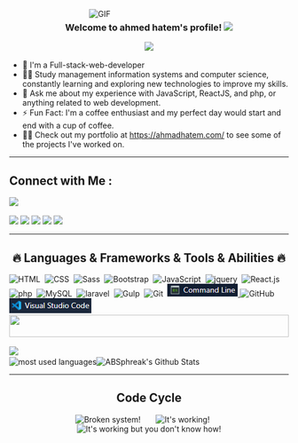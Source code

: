 <img align="right" alt="GIF" src="https://raw.githubusercontent.com/rahul-jha98/rahul-jha98/main/techstack.gif" width="360px"/>
<h3 align="center">
  Welcome to ahmed hatem's profile!
  <img src="https://media.giphy.com/media/hvRJCLFzcasrR4ia7z/giphy.gif" width="28">
</h3>

<!-- Typing SVG by DenverCoder1 - https://github.com/DenverCoder1/readme-typing-svg -->
<p align="center">
  <a href="https://github.com/DenverCoder1/readme-typing-svg"><img src="https://readme-typing-svg.herokuapp.com/?lines=Full-stack%20web%20developer;Always%20learning%20new%20things&font=Fira%20Code&center=true&width=440&height=45&color=f75c7e&vCenter=true&size=22"></a>
</p> 

- 🏢 I'm a Full-stack-web-developer
- 👨‍💻 Study management information systems and computer science,  constantly learning and exploring new technologies to improve my skills.
- 💬 Ask me about my experience with JavaScript, ReactJS, and php, or anything related to web development.
- ⚡ Fun Fact: I'm a coffee enthusiast and my perfect day would start and end with a cup of coffee.
- 👨‍💻 Check out my portfolio at https://ahmadhatem.com/ to see some of the projects I've worked on.
<hr>
<h2>Connect with Me :</h2>

<a href="https://wa.me/+201508902659" target="_blank"><img src="https://img.shields.io/badge/-ahmed%20hatem-0077B5?style=for-the-badge&logo=whatsapp&logoColor=white"/></a>
<br>

<a href="mailto:mr.ahmedhatem.mo@gmail.com" target="_blank"><img src="https://img.shields.io/badge/-ahmed%20hatem-0077B5?style=for-the-badge&logo=gmail&logoColor=white"/></a>
<a href="https://www.facebook.com/ahmad.hatem.9638/" target="_blank"><img src="https://img.shields.io/badge/-ahmed%20hatem-0077B5?style=for-the-badge&logo=facebook&logoColor=white"/></a>
<a href="https://www.linkedin.com/in/%20eng-ahmedhatem" target="_blank"><img src="https://img.shields.io/badge/-ahmed%20hatem-0077B5?style=for-the-badge&logo=Linkedin&logoColor=white"/></a>
<a href="https://www.instagram.com/ahmadelshnawe/?igshid=NGExMmI2YTkyZg%3D%3D" target="_blank"><img src="https://img.shields.io/badge/-ahmed%20hatem-0077B5?style=for-the-badge&logo=instagram&logoColor=white"/></a>
<a href="https://t.me/@Ahmad_Hatem" target="_blank"><img src="https://img.shields.io/badge/-ahmed%20hatem-0077B5?style=for-the-badge&logo=Telegram&logoColor=white"/></a>

<hr>
<h2 align="center">🔥 Languages & Frameworks & Tools & Abilities 🔥</h2>


![HTML](https://img.shields.io/badge/-HTML-05122A?style=flat&logo=HTML5)&nbsp;
![CSS](https://img.shields.io/badge/-CSS-05122A?style=flat&logo=CSS3&logoColor=1572B6)&nbsp;
![Sass](https://img.shields.io/badge/-Sass-05122A?style=flat&logo=sass)&nbsp;
![Bootstrap](https://img.shields.io/badge/-Bootstrap-05122A?style=flat&logo=bootstrap&logoColor=563D7C)&nbsp;
![JavaScript](https://img.shields.io/badge/-JavaScript-05122A?style=flat&logo=javascript)&nbsp;
![jquery](https://img.shields.io/badge/-jquery-05122A?style=flat&logo=jquery)&nbsp;
![React.js](https://img.shields.io/badge/-React-05122A?style=flat&logo=react)
![php](https://img.shields.io/badge/-php-05122A?style=flat&logo=php&logoColor=339933)&nbsp;
![MySQL](https://img.shields.io/badge/-MySQL-05122A?style=flat&logo=MySQL&logoColor=339933)&nbsp;
![laravel](https://img.shields.io/badge/-laravel-05122A?style=flat&logo=laravel&logoColor=339933)&nbsp;
![Gulp](https://img.shields.io/badge/-Gulp-05122A?style=flat&logo=gulp)&nbsp;
![Git](https://img.shields.io/badge/-Git-05122A?style=flat&logo=git)&nbsp;
<a href="./imgs/cmd.png">
<img src="./imgs/cmd.png" width="127px" height="23px">
</a>
![GitHub](https://img.shields.io/badge/-GitHub-05122A?style=flat&logo=github)&nbsp;
<a href="./imgs/vs code.png">
<img src="./imgs/vs code.png" width="148px" height="27px">
</a>
<img src="https://github.com/Govindv7555/Govindv7555/blob/main/49e76e0596857673c5c80c85b84394c1.gif" width=100% height=40px>
<div>  
    <img src="https://komarev.com/ghpvc/?username=yousefdergham&style=for-the-badge"><br>
</div>


<img align="left" src="https://github-readme-stats.vercel.app/api/top-langs?username=yousefdergham&show_icons=true&locale=en&layout=compact&theme=radical" alt="most used languages"   />
<img src="https://github-readme-stats.vercel.app/api?username=ABSphreak&include_all_commits=true&count_private=true&show_icons=true&line_height=20&title_color=7A7ADB&icon_color=2234AE&text_color=D3D3D3&bg_color=0,000000,130F40" alt="ABSphreak's Github Stats"  >


<hr>
<div align="center">
 <h2 align="center">Code Cycle</h2>
<img src="https://raw.githubusercontent.com/Tarikul-Islam-Anik/Animated-Fluent-Emojis/master/Emojis/Smilies/Face%20with%20Spiral%20Eyes.png" width="10%" alt="Broken system!"/>
&nbsp;&nbsp;&nbsp;&nbsp;&nbsp;
<img src="https://raw.githubusercontent.com/Tarikul-Islam-Anik/Animated-Fluent-Emojis/master/Emojis/Smilies/Relieved%20Face.png" width="10%" alt="It's working!"/>
&nbsp;&nbsp;&nbsp;&nbsp;&nbsp;
<img src="https://raw.githubusercontent.com/Tarikul-Islam-Anik/Animated-Fluent-Emojis/master/Emojis/Smilies/Astonished%20Face.png" width="10%" alt="It's working but you don't know how!"/> 
</div>



<!--img src="https://github.com/SP-XD/SP-XD/blob/main/images/this_page_is.gif?raw=true"  width="40%"/-->
